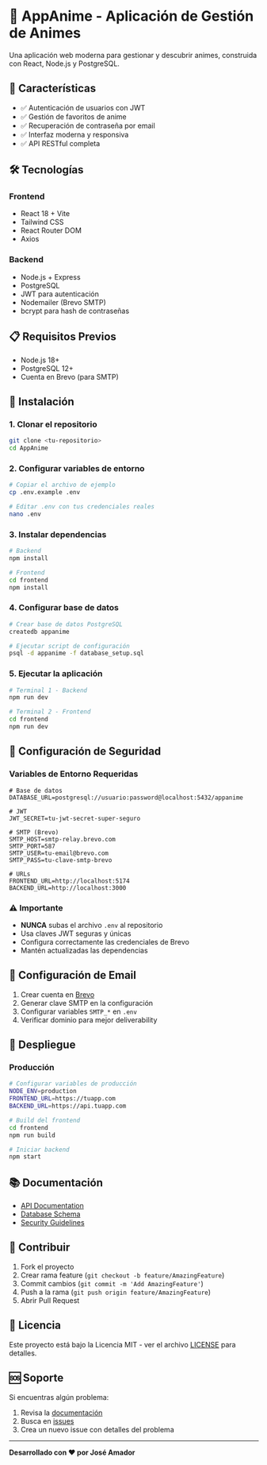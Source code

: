 # 🎌 AppAnime - Aplicación de Gestión de Animes

Una aplicación web moderna para gestionar y descubrir animes, construida con React, Node.js y PostgreSQL.

## 🚀 Características

- ✅ Autenticación de usuarios con JWT
- ✅ Gestión de favoritos de anime
- ✅ Recuperación de contraseña por email
- ✅ Interfaz moderna y responsiva
- ✅ API RESTful completa

## 🛠️ Tecnologías

### Frontend
- React 18 + Vite
- Tailwind CSS
- React Router DOM
- Axios

### Backend
- Node.js + Express
- PostgreSQL
- JWT para autenticación
- Nodemailer (Brevo SMTP)
- bcrypt para hash de contraseñas

## 📋 Requisitos Previos

- Node.js 18+
- PostgreSQL 12+
- Cuenta en Brevo (para SMTP)

## 🔧 Instalación

### 1. Clonar el repositorio
```bash
git clone <tu-repositorio>
cd AppAnime
```

### 2. Configurar variables de entorno
```bash
# Copiar el archivo de ejemplo
cp .env.example .env

# Editar .env con tus credenciales reales
nano .env
```

### 3. Instalar dependencias
```bash
# Backend
npm install

# Frontend
cd frontend
npm install
```

### 4. Configurar base de datos
```bash
# Crear base de datos PostgreSQL
createdb appanime

# Ejecutar script de configuración
psql -d appanime -f database_setup.sql
```

### 5. Ejecutar la aplicación
```bash
# Terminal 1 - Backend
npm run dev

# Terminal 2 - Frontend
cd frontend
npm run dev
```

## 🔐 Configuración de Seguridad

### Variables de Entorno Requeridas

```env
# Base de datos
DATABASE_URL=postgresql://usuario:password@localhost:5432/appanime

# JWT
JWT_SECRET=tu-jwt-secret-super-seguro

# SMTP (Brevo)
SMTP_HOST=smtp-relay.brevo.com
SMTP_PORT=587
SMTP_USER=tu-email@brevo.com
SMTP_PASS=tu-clave-smtp-brevo

# URLs
FRONTEND_URL=http://localhost:5174
BACKEND_URL=http://localhost:3000
```

### ⚠️ Importante
- **NUNCA** subas el archivo `.env` al repositorio
- Usa claves JWT seguras y únicas
- Configura correctamente las credenciales de Brevo
- Mantén actualizadas las dependencias

## 📧 Configuración de Email

1. Crear cuenta en [Brevo](https://www.brevo.com/)
2. Generar clave SMTP en la configuración
3. Configurar variables `SMTP_*` en `.env`
4. Verificar dominio para mejor deliverability

## 🚀 Despliegue

### Producción
```bash
# Configurar variables de producción
NODE_ENV=production
FRONTEND_URL=https://tuapp.com
BACKEND_URL=https://api.tuapp.com

# Build del frontend
cd frontend
npm run build

# Iniciar backend
npm start
```

## 📚 Documentación

- [API Documentation](./docs/api.md)
- [Database Schema](./docs/database.md)
- [Security Guidelines](./docs/security.md)

## 🤝 Contribuir

1. Fork el proyecto
2. Crear rama feature (`git checkout -b feature/AmazingFeature`)
3. Commit cambios (`git commit -m 'Add AmazingFeature'`)
4. Push a la rama (`git push origin feature/AmazingFeature`)
5. Abrir Pull Request

## 📄 Licencia

Este proyecto está bajo la Licencia MIT - ver el archivo [LICENSE](LICENSE) para detalles.

## 🆘 Soporte

Si encuentras algún problema:
1. Revisa la [documentación](./docs/)
2. Busca en [issues](../../issues)
3. Crea un nuevo issue con detalles del problema

---

**Desarrollado con ❤️ por José Amador** 